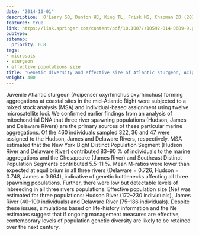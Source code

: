 ```yaml
---
date: "2014-10-01"
description:  O'Leary SO, Dunton HJ, King TL, Frisk MG, Chapman DD (2013) Conservation Genetics
featured: true
link: https://link.springer.com/content/pdf/10.1007/s10592-014-0609-9.pdf
pubtype:
sitemap:
  priority: 0.8
tags:
- microsats
- sturgeon
- effective populations size
title: 'Genetic diversity and effective size of Atlantic sturgeon, Acipenser oxyrhinchus oxyrhinchus river spawning populations estimated from the microsatellite genotypes of marine-captured juveniles'
weight: 400
---
```


Juvenile Atlantic sturgeon (Acipenser oxyrhinchus oxyrhinchus) forming aggregations at coastal sites in the mid-Atlantic Bight were subjected to a mixed stock analysis (MSA) and individual-based assignment using twelve microsatellite loci. We confirmed earlier findings from an analysis of mitochondrial DNA that three river spawning populations (Hudson, James and Delaware Rivers) are the primary sources of these particular marine aggregations. Of the 460 individuals sampled 322, 36 and
47 were assigned to the Hudson, James and Delaware Rivers, respectively. MSA estimated that the New York Bight Distinct Population Segment (Hudson River and Delaware River) contributed 83–90 % of individuals to the marine aggregations and the Chesapeake (James River) and Southeast Distinct Population Segments contributed 5.5–11 %. Mean M-ratios were lower than expected at equilibrium in all three rivers (Delaware = 0.726, Hudson = 0.748, James = 0.664), indicative of genetic bottlenecks affecting all three spawning populations. Further, there were low but detectable levels of inbreeding in all three rivers populations. Effective population size (Ne) was estimated for three populations: Hudson River (172–230 individuals), James River (40–100 individuals) and Delaware River (75–186 individuals). Despite these issues, simulations based on life-history information and the Ne estimates suggest that if ongoing management measures are effective, contemporary levels of population genetic diversity are likely to be retained over the next century.